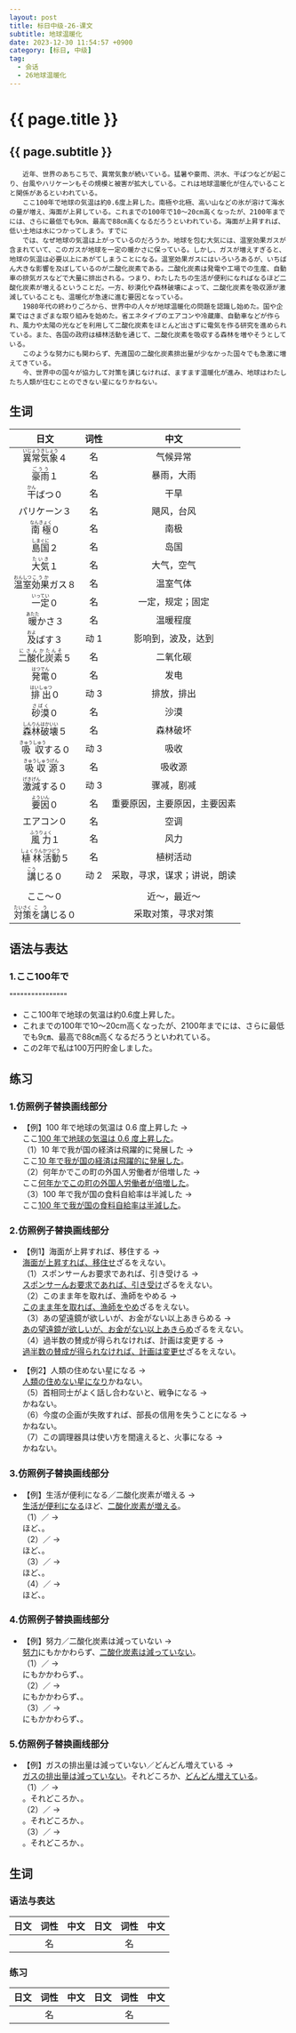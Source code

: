 ```yaml
---
layout: post
title: 标日中级-26-课文
subtitle: 地球温暖化
date: 2023-12-30 11:54:57 +0900
category: [标日, 中级]
tag: 
  - 会话
  - 26地球温暖化
---
```


# {{ page.title }}

## {{ page.subtitle }}

```
　　近年、世界のあちこちで、異常気象が続いている。猛暑や豪雨、洪水、干ばつなどが起こり、台風やハリケーンもその規模と被害が拡大している。これは地球温暖化が住んでいることと関係があるといわれている。
　　ここ100年で地球の気温は約0.6度上昇した。南極や北極、高い山などの氷が溶けて海水の量が増え、海面が上昇している。これまでの100年で10～20cm高くなったが、2100年までには、さらに最低でも9㎝、最高で88㎝高くなるだろうといわれている。海面が上昇すれば、低い土地は水につかってしまう。すでに
　　では、なぜ地球の気温は上がっているのだろうか。地球を包む大気には、温室効果ガスが含まれていて、このガスが地球を一定の暖かさに保っている。しかし、ガスが増えすぎると、地球の気温は必要以上にあがてしまうことになる。温室効果ガスにはいろいろあるが、いちばん大きな影響を及ぼしているのが二酸化炭素である。二酸化炭素は発電や工場での生産、自動車の排気ガスなどで大量に排出される。つまり、わたしたちの生活が便利になればなるほど二酸化炭素が増えるということだ。一方、砂漠化や森林破壊によって、二酸化炭素を吸収源が激減していることも、温暖化が急速に進む要因となっている。
　　1980年代の終わりごろから、世界中の人々が地球温暖化の問題を認識し始めた。国や企業ではさまざまな取り組みを始めた。省エネタイプのエアコンや冷蔵庫、自動車などが作られ、風力や太陽の光などを利用して二酸化炭素をほとんど出さずに電気を作る研究を進められている。また、各国の政府は植林活動を通じて、二酸化炭素を吸収する森林を増やそうとしている。
　　このような努力にも関わらず、先進国の二酸化炭素排出量が少なかった国々でも急激に増えてきている。
　　今、世界中の国々が協力して対策を講じなければ、ますます温暖化が進み、地球はわたしたち人類が住むことのできない星になりかねない。
```

## 生词

|                                  日文                                  | 词性  |             中文             |
| :--------------------------------------------------------------------: | :---: | :--------------------------: |
|       <ruby>異常<rt>いじょう</rt>気象<rt>きしょう</rt>４</ruby>        |  名   |           气候异常           |
|                   <ruby>豪雨<rt>ごうう</rt>１</ruby>                   |  名   |          暴雨，大雨          |
|                   <ruby>干<rt>かん</rt>ばつ０</ruby>                   |  名   |             干旱             |
|                       <ruby>パリケーン３</ruby>                        |  名   |          飓风，台风          |
|                 <ruby>南極<rt>なんきょく</rt>０</ruby>                 |  名   |             南极             |
|             <ruby>島<rt>しま</rt>国<rt>ぐに</rt>２</ruby>              |  名   |             岛国             |
|                   <ruby>大気<rt>たいき</rt>１</ruby>                   |  名   |          大气，空气          |
|      <ruby>温室<rt>おんしつ</rt>効果<rt>こうか</rt>ガス８</ruby>       |  名   |           温室气体           |
|                  <ruby>一定<rt>いってい</rt>０</ruby>                  |  名   |       一定，规定；固定       |
|                  <ruby>暖<rt>あたた</rt>かさ３</ruby>                  |  名   |           温暖程度           |
|                   <ruby>及<rt>およ</rt>ばす３</ruby>                   | 动 1  |      影响到，波及，达到      |
|       <ruby>二酸化<rt>にさんか</rt>炭素<rt>たんそ</rt>５</ruby>        |  名   |           二氧化碳           |
|                  <ruby>発電<rt>はつでん</rt>０</ruby>                  |  名   |             发电             |
|                 <ruby>排出<rt>はいしゅつ</rt>０</ruby>                 | 动 3  |          排放，排出          |
|                   <ruby>砂漠<rt>さばく</rt>０</ruby>                   |  名   |             沙漠             |
|       <ruby>森林<rt>しんりん</rt>破壊<rt>はかいい</rt>５</ruby>        |  名   |           森林破坏           |
|              <ruby>吸収<rt>きゅうしゅう</rt>する０</ruby>              | 动 3  |             吸收             |
|             <ruby>吸収源<rt>きゅうしゅうげん</rt>３</ruby>             |  名   |            吸收源            |
|                <ruby>激減<rt>げきげん</rt>する０</ruby>                | 动 3  |          骤减，剧减          |
|                  <ruby>要因<rt>よういん</rt>０</ruby>                  |  名   | 重要原因，主要原因，主要因素 |
|                        <ruby>エアコン０</ruby>                         |  名   |             空调             |
|                 <ruby>風力<rt>ふうりょく</rt>１</ruby>                 |  名   |             风力             |
|      <ruby>植林<rt>しょくりん</rt>活動<rt>かつどう</rt>５</ruby>       |  名   |           植树活动           |
|                   <ruby>講<rt>こう</rt>じる０</ruby>                   | 动 2  | 采取，寻求，谋求；讲说，朗读 |
|                                                                        |       |                              |
|                         <ruby>ここ～０</ruby>                          |       |         近～，最近～         |
| <ruby>対策<rt>たいさく</rt><ruby>を</ruby>講<rt>こう</rt>じる０</ruby> |       |      采取对策，寻求对策      |

## 语法与表达

<!-- TODO -->

### **1.ここ100年で**

  """"""""""""""""
  - ここ100年で地球の気温は約0.6度上昇した。
  - これまでの100年で10～20cm高くなったが、2100年までには、さらに最低でも9㎝、最高で88㎝高くなるだろうといわれている。
  - この2年で私は100万円貯金しました。

## 练习

### 1.仿照例子替换画线部分

- 【例】100 年で地球の気温は 0.6 度上昇した →  
  ここ<u>100 年で地球の気温は 0.6 度上昇した</u>。  
  （1）10 年で我が国の経済は飛躍的に発展した →  
  ここ<u>10 年で我が国の経済は飛躍的に発展した</u>。  
  （2）何年かでこの町の外国人労働者が倍増した →  
  ここ<u>何年かでこの町の外国人労働者が倍増した</u>。  
  （3）100 年で我が国の食料自給率は半減した →  
  ここ<u>100 年で我が国の食料自給率は半減した</u>。

### 2.仿照例子替换画线部分

- 【例1】海面が上昇すれば、移住する →  
  <u>海面が上昇すれば、移住せ</u>ざるをえない。  
  （1）スポンサーんお要求であれば、引き受ける →  
  <u>スポンサーんお要求であれば、引き受け</u>ざるをえない。  
  （2）このまま年を取れば、漁師をやめる →  
  <u>このまま年を取れば、漁師をやめ</u>ざるをえない。  
  （3）あの望遠鏡が欲しいが、お金がない以上あきらめる →  
  <u>あの望遠鏡が欲しいが、お金がない以上あきらめ</u>ざるをえない。  
  （4）過半数の賛成が得られなければ、計画は変更する →  
  <u>過半数の賛成が得られなければ、計画は変更せ</u>ざるをえない。

<!-- TODO -->

- 【例2】人類の住めない星になる →  
  <u>人類の住めない星になり</u>かねない。  
  （5）首相同士がよく話し合わないと、戦争になる →  
  <u></u>かねない。  
  （6）今度の企画が失敗すれば、部長の信用を失うことになる →  
  <u></u>かねない。  
  （7）この調理器具は使い方を間違えると、火事になる →  
  <u></u>かねない。

### 3.仿照例子替换画线部分

- 【例】生活が便利になる／二酸化炭素が増える →  
  <u>生活が便利になる</u>ほど、<u>二酸化炭素が増える</u>。  
  （1）／ →  
  <u></u>ほど、<u></u>。  
  （2）／ →  
  <u></u>ほど、<u></u>。  
  （3）／ →  
  <u></u>ほど、<u></u>。  
  （4）／ →  
  <u></u>ほど、<u></u>。

### 4.仿照例子替换画线部分

- 【例】努力／二酸化炭素は減っていない →  
  <u>努力</u>にもかかわらず、<u>二酸化炭素は減っていない</u>。  
  （1）／ →  
  <u></u>にもかかわらず、<u></u>。  
  （2）／ →  
  <u></u>にもかかわらず、<u></u>。  
  （3）／ →  
  <u></u>にもかかわらず、<u></u>。

### 5.仿照例子替换画线部分

- 【例】ガスの排出量は減っていない／どんどん増えている →  
  <u>ガスの排出量は減っていない</u>。それどころか、<u>どんどん増えている</u>。  
  （1）／ →  
  <u></u>。それどころか、<u></u>。  
  （2）／ →  
  <u></u>。それどころか、<u></u>。  
  （3）／ →  
  <u></u>。それどころか、<u></u>。

## 生词

### 语法与表达

| 日文          | 词性  | 中文  | 日文          | 词性  | 中文  |
| :------------ | :---: | :---: | :------------ | :---: | :---: |
| <ruby></ruby> |  名   |       | <ruby></ruby> |  名   |       |

### 练习

| 日文          | 词性  | 中文  | 日文          | 词性  | 中文  |
| :------------ | :---: | :---: | :------------ | :---: | :---: |
| <ruby></ruby> |  名   |       | <ruby></ruby> |  名   |       |
